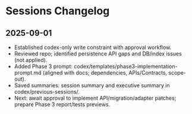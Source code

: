 # Sessions Changelog

## 2025-09-01
- Established codex-only write constraint with approval workflow.
- Reviewed repo; identified persistence API gaps and DB/index issues (not applied).
- Added Phase 3 prompt: codex/templates/phase3-implementation-prompt.md (aligned with docs; dependencies, APIs/Contracts, scope-out).
- Saved summaries: session summary and executive summary in codex/previous-sessions/.
- Next: await approval to implement API/migration/adapter patches; prepare Phase 3 report/tests previews.

